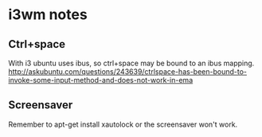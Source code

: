 # i3wm notes

## Ctrl+space

With i3 ubuntu uses ibus, so ctrl+space may be bound to an ibus mapping.
http://askubuntu.com/questions/243639/ctrlspace-has-been-bound-to-invoke-some-input-method-and-does-not-work-in-ema

## Screensaver

Remember to apt-get install xautolock or the screensaver won't work.

